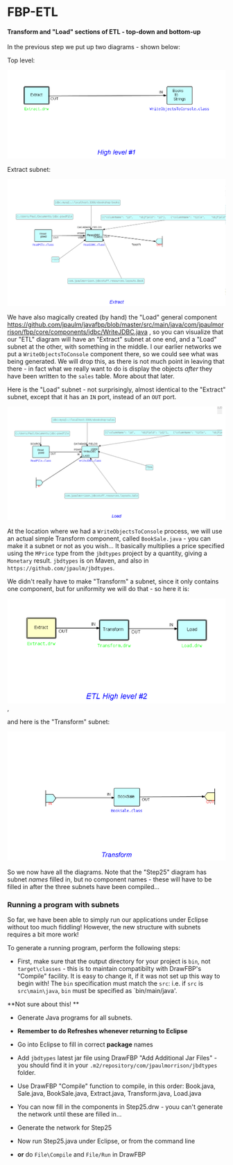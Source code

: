 FBP-ETL
=======

####  Transform and "Load" sections of ETL - top-down and bottom-up

In the previous step we put up two diagrams - shown below:

Top level:

![Level #1](https://github.com/jpaulm/fbp-etl/blob/master/src/main/java/com/jpaulmorrison/Step20/docs/Step20-1.png "Level #1")

Extract subnet:

![Extract](https://github.com/jpaulm/fbp-etl/blob/master/src/main/java/com/jpaulmorrison/Step20/docs/Extract.png "Extract")


We have also magically created (by hand) the "Load" general component https://github.com/jpaulm/javafbp/blob/master/src/main/java/com/jpaulmorrison/fbp/core/components/jdbc/WriteJDBC.java , so you can visualize that our "ETL" diagram will have an "Extract" subnet at one end, and a "Load" subnet at the other, with something in the middle.  I our earlier networks we put a `WriteObjectsToConsole` component there, so we could see what was being generated. We will drop this, as there is not much point in leaving that there - in fact what we really want to do is display the objects *after* they have been written to the `sales` table.  More about that later.

Here is the "Load" subnet - not surprisingly, almost identical to the "Extract" subnet, except that it has an `IN` port, instead of an `OUT` port.

![Load](https://github.com/jpaulm/fbp-etl/blob/master/src/main/java/com/jpaulmorrison/Step25/docs/Load.png "Load")


At the location where we had a `WriteObjectsToConsole` process, we will use an actual simple Transform component, called `BookSale.java` - you can make it a subnet or not as you wish...  It basically multiplies a price specified using the `MPrice` type from the `jbdtypes` project by a quantity, giving a `Monetary` result.  `jbdtypes` is on Maven, and also in `https://github.com/jpaulm/jbdtypes`.

We didn't really have to make "Transform" a subnet, since it only contains one component, but for uniformity we will do that - so here it is:

![High Level](https://github.com/jpaulm/fbp-etl/blob/master/src/main/java/com/jpaulmorrison/Step25/docs/Step25.png "Load") ,

and here is the "Transform" subnet:

![Transform](https://github.com/jpaulm/fbp-etl/blob/master/src/main/java/com/jpaulmorrison/Step25/docs/Transform.png "Load") 

So we now have all the diagrams.  Note that the "Step25" diagram has subnet *names* filled in, but no component names - these will have to be filled in after the three subnets have been compiled...  

### Running a program with subnets

So far, we have been able to simply run our applications under Eclipse without too much fiddling!  However, the new structure with subnets requires a bit more work!

To generate a running program, perform the following steps:

- First, make sure that the output directory for your project is `bin`, not `target\classes` - this is to maintain compatibilty with DrawFBP's "Compile" facility.  It is easy to change it, if it was not set up this way to begin with!  The `bin` specification must match the `src`: i.e. if `src` is `src\main\java`, `bin` must be specified as `bin/main/java'.

**Not sure about this! **

- Generate Java programs for all subnets.

- **Remember to do Refreshes whenever returning to Eclipse**

- Go into Eclipse to fill in correct **package** names

- Add `jbdtypes` latest jar file using DrawFBP "Add Additional Jar Files" - you should find it in your `.m2/repository/com/jpaulmorrison/jbdtypes` folder.

- Use DrawFBP "Compile" function to compile, in this order: Book.java, Sale.java, BookSale.java, Extract.java, Transform.java, Load.java

- You can now fill in the components in Step25.drw - youu can't generate the network until these are filled in...

- Generate the network for Step25

- Now run Step25.java under Eclipse, or from the command line

-    **or** do `File\Compile` and `File/Run` in DrawFBP








